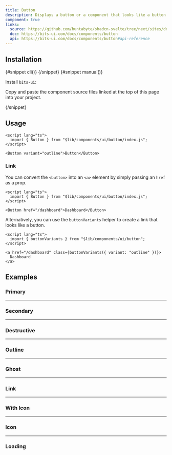 ```yaml
---
title: Button
description: Displays a button or a component that looks like a button.
component: true
links:
  source: https://github.com/huntabyte/shadcn-svelte/tree/next/sites/docs/src/lib/registry/ui/button
  doc: https://bits-ui.com/docs/components/button
  api: https://bits-ui.com/docs/components/button#api-reference
---
```


<script>
	import ComponentPreview from "$lib/components/component-preview.svelte";
	import PMAddComp from "$lib/components/pm-add-comp.svelte";
	import PMInstall from "$lib/components/pm-install.svelte";
	import Steps from "$lib/components/steps.svelte";
	import InstallTabs from "$lib/components/install-tabs.svelte";
	import Step from "$lib/components/step.svelte";
</script>

<ComponentPreview name="button-demo">

<div></div>

</ComponentPreview>

## Installation

<InstallTabs>
{#snippet cli()}
<PMAddComp name="button" />
{/snippet}
{#snippet manual()}
<Steps>

<Step>

Install `bits-ui`:

</Step>

<PMInstall command="bits-ui -D" />

<Step>

Copy and paste the component source files linked at the top of this page into your project.

</Step>

</Steps>
{/snippet}
</InstallTabs>

## Usage

```svelte
<script lang="ts">
  import { Button } from "$lib/components/ui/button/index.js";
</script>

<Button variant="outline">Button</Button>
```

### Link

You can convert the `<button>` into an `<a>` element by simply passing an `href` as a prop.

```svelte
<script lang="ts">
  import { Button } from "$lib/components/ui/button/index.js";
</script>

<Button href="/dashboard">Dashboard</Button>
```

Alternatively, you can use the `buttonVariants` helper to create a link that looks like a button.

```svelte
<script lang="ts">
  import { buttonVariants } from "$lib/components/ui/button";
</script>

<a href="/dashboard" class={buttonVariants({ variant: "outline" })}>
  Dashboard
</a>
```

## Examples

### Primary

<ComponentPreview name="button-demo">

<div></div>

</ComponentPreview>

---

### Secondary

<ComponentPreview name="button-secondary">

<div></div>

</ComponentPreview>

---

### Destructive

<ComponentPreview name="button-destructive">

<div></div>

</ComponentPreview>

---

### Outline

<ComponentPreview name="button-outline">

<div></div>

</ComponentPreview>

---

### Ghost

<ComponentPreview name="button-ghost">

<div></div>

</ComponentPreview>

---

### Link

<ComponentPreview name="button-link">

<div></div>

</ComponentPreview>

---

### With Icon

<ComponentPreview name="button-with-icon">

<div></div>

</ComponentPreview>

---

### Icon

<ComponentPreview name="button-icon">

<div></div>

</ComponentPreview>

---

### Loading

<ComponentPreview name="button-loading">

<div></div>

</ComponentPreview>
